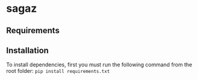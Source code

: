 # sagaz

## Requirements

## Installation
To install dependencies, first you must run the following command from the root folder:
`pip install requirements.txt`

